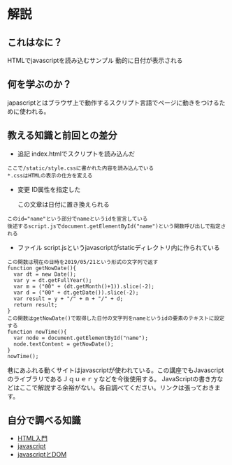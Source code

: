 # 解説
## これはなに？
HTMLでjavascriptを読み込むサンプル
動的に日付が表示される
## 何を学ぶのか？
japascriptとはブラウザ上で動作するスクリプト言語でページに動きをつけるために使われる。
## 教える知識と前回との差分
- 追記 index.htmlでスクリプトを読み込んだ<script src="/script.js"></script>
```
ここで/static/style.cssに書かれた内容を読み込んでいる
*.cssはHTMLの表示の仕方を変える
```
- 変更 ID属性を指定した<p id="name">この文章は日付に置き換えられる</p>
```
このid="name"という部分でnameというidを宣言している
後述するscript.jsでdocument.getElementById("name")という関数呼び出しで指定される
```
- ファイル script.jsというjavascriptがstaticディレクトリ内に作られている
```
この関数は現在の日時を2019/05/21という形式の文字列で返す
function getNowDate(){
  var dt = new Date();
  var y = dt.getFullYear();
  var m = ("00" + (dt.getMonth()+1)).slice(-2);
  var d = ("00" + dt.getDate()).slice(-2);
  var result = y + "/" + m + "/" + d;
  return result;
}
この関数はgetNowDate()で取得した日付の文字列をnameというidの要素のテキストに設定する
function nowTime(){
  var node = document.getElementById("name");
  node.textContent = getNowDate();
}
nowTime();
```
巷にあふれる動くサイトはjavascriptが使われている。この講座でもJavascriptのライブラリであるＪｑｕｅｒｙなどを今後使用する。
JavaScriptの書き方などはここで解説する余裕がない。各自調べてください。リンクは張っておきます。
## 自分で調べる知識
* [HTML入門](https://reference.hyper-text.org/html5/attribute/id/)
* [javascript](https://www.javadrive.jp/javascript/) 
* [javascriptとDOM](https://www.javadrive.jp/javascript/dom/) 